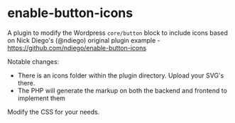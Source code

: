 # enable-button-icons
A plugin to modify the Wordpress `core/button` block to include icons based on Nick Diego's (@ndiego) original plugin example - https://github.com/ndiego/enable-button-icons

Notable changes:

* There is an icons folder within the plugin directory. Upload your SVG's there.
* The PHP will generate the markup on both the backend and frontend to implement them 

Modify the CSS for your needs.
